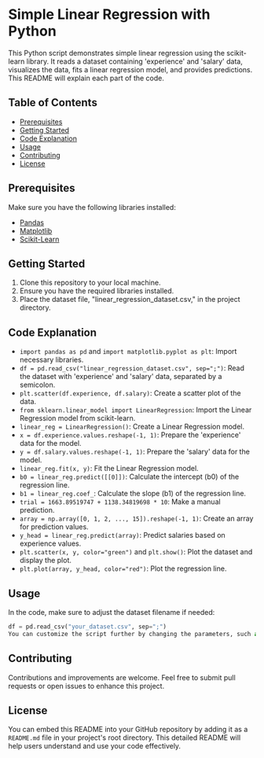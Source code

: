 # Simple Linear Regression with Python

This Python script demonstrates simple linear regression using the scikit-learn library. It reads a dataset containing 'experience' and 'salary' data, visualizes the data, fits a linear regression model, and provides predictions. This README will explain each part of the code.

## Table of Contents

- [Prerequisites](#prerequisites)
- [Getting Started](#getting-started)
- [Code Explanation](#code-explanation)
- [Usage](#usage)
- [Contributing](#contributing)
- [License](#license)

## Prerequisites

Make sure you have the following libraries installed:

- [Pandas](https://pandas.pydata.org/)
- [Matplotlib](https://matplotlib.org/)
- [Scikit-Learn](https://scikit-learn.org/stable/)

## Getting Started

1. Clone this repository to your local machine.
2. Ensure you have the required libraries installed.
3. Place the dataset file, "linear_regression_dataset.csv," in the project directory.

## Code Explanation

- `import pandas as pd` and `import matplotlib.pyplot as plt`: Import necessary libraries.
- `df = pd.read_csv("linear_regression_dataset.csv", sep=";")`: Read the dataset with 'experience' and 'salary' data, separated by a semicolon.
- `plt.scatter(df.experience, df.salary)`: Create a scatter plot of the data.
- `from sklearn.linear_model import LinearRegression`: Import the Linear Regression model from scikit-learn.
- `linear_reg = LinearRegression()`: Create a Linear Regression model.
- `x = df.experience.values.reshape(-1, 1)`: Prepare the 'experience' data for the model.
- `y = df.salary.values.reshape(-1, 1)`: Prepare the 'salary' data for the model.
- `linear_reg.fit(x, y)`: Fit the Linear Regression model.
- `b0 = linear_reg.predict([[0]])`: Calculate the intercept (b0) of the regression line.
- `b1 = linear_reg.coef_`: Calculate the slope (b1) of the regression line.
- `trial = 1663.89519747 + 1138.34819698 * 10`: Make a manual prediction.
- `array = np.array([0, 1, 2, ..., 15]).reshape(-1, 1)`: Create an array for prediction values.
- `y_head = linear_reg.predict(array)`: Predict salaries based on experience values.
- `plt.scatter(x, y, color="green")` and `plt.show()`: Plot the dataset and display the plot.
- `plt.plot(array, y_head, color="red")`: Plot the regression line.

## Usage

In the code, make sure to adjust the dataset filename if needed:

```python
df = pd.read_csv("your_dataset.csv", sep=";")
You can customize the script further by changing the parameters, such as experience values in the 'array' variable.
```

## Contributing
Contributions and improvements are welcome. Feel free to submit pull requests or open issues to enhance this project.

## License

You can embed this README into your GitHub repository by adding it as a `README.md` file in your project's root directory. This detailed README will help users understand and use your code effectively.



